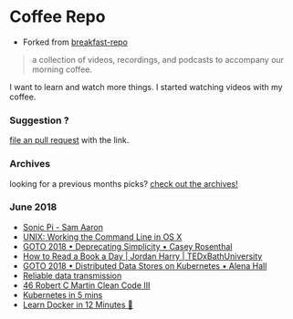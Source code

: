 # Coffee Repo #

* Forked from [breakfast-repo](https://github.com/ashleygwilliams/breakfast-repo)

> a collection of videos, recordings, and podcasts to accompany our morning coffee.

I want to learn and watch more things. I started watching videos with my coffee.

### Suggestion ?

[file an pull request](https://github.com/christopher-burke/coffee-repo/pulls) with the link.

### Archives

looking for a previous months picks? [check out the archives!](https://github.com/christopher-burke/coffee-repo/tree/coffee-repo/archives/)

### June 2018

* [Sonic Pi - Sam Aaron](https://youtu.be/UrfqA7ShYE0)
* [UNIX: Working the Command Line in OS X](https://youtu.be/eSLFB5rxSco)
* [GOTO 2018 • Deprecating Simplicity • Casey Rosenthal](https://youtu.be/DtRy79jIsS8)
* [How to Read a Book a Day | Jordan Harry | TEDxBathUniversity](https://youtu.be/e2-ahs905MQ)
* [GOTO 2018 • Distributed Data Stores on Kubernetes • Alena Hall](https://youtu.be/SoaLsshJA8s)
* [Reliable data transmission](https://youtu.be/eq5YpKHXJDM)
* [46 Robert C Martin Clean Code III](https://youtu.be/QedpQjxBPMA)
* [Kubernetes in 5 mins](https://youtu.be/PH-2FfFD2PU)
* [Learn Docker in 12 Minutes 🐳](https://youtu.be/YFl2mCHdv24)
